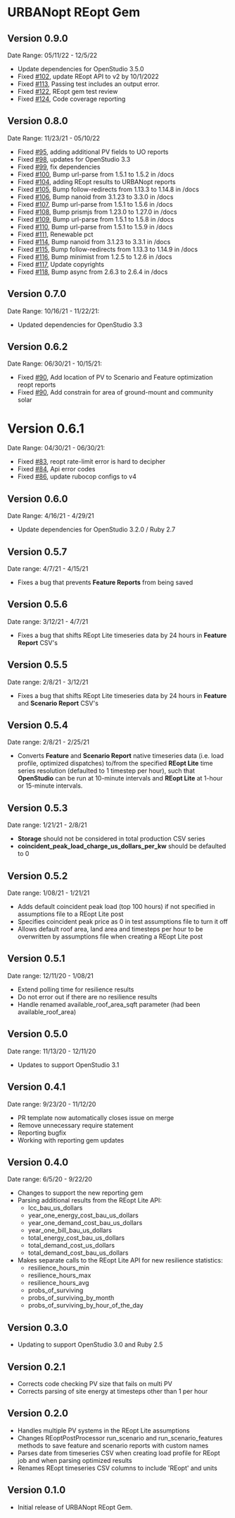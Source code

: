 # URBANopt REopt Gem

## Version 0.9.0

Date Range: 05/11/22 - 12/5/22

- Update dependencies for OpenStudio 3.5.0
- Fixed [#102]( https://github.com/urbanopt/urbanopt-reopt-gem/issues/102 ), update REopt API to v2 by 10/1/2022
- Fixed [#113]( https://github.com/urbanopt/urbanopt-reopt-gem/issues/113 ), Passing test includes an output error.
- Fixed [#122]( https://github.com/urbanopt/urbanopt-reopt-gem/issues/122 ), REopt gem test review
- Fixed [#124]( https://github.com/urbanopt/urbanopt-reopt-gem/issues/124 ), Code coverage reporting

## Version 0.8.0

Date Range: 11/23/21 - 05/10/22

- Fixed [#95]( https://github.com/urbanopt/urbanopt-reopt-gem/pull/95 ), adding additional PV fields to UO reports
- Fixed [#98]( https://github.com/urbanopt/urbanopt-reopt-gem/pull/98 ), updates for OpenStudio 3.3
- Fixed [#99]( https://github.com/urbanopt/urbanopt-reopt-gem/pull/99 ), fix dependencies
- Fixed [#100]( https://github.com/urbanopt/urbanopt-reopt-gem/pull/100 ), Bump url-parse from 1.5.1 to 1.5.2 in /docs
- Fixed [#104]( https://github.com/urbanopt/urbanopt-reopt-gem/pull/104 ), adding REopt results to URBANopt reports
- Fixed [#105]( https://github.com/urbanopt/urbanopt-reopt-gem/pull/105 ), Bump follow-redirects from 1.13.3 to 1.14.8 in /docs
- Fixed [#106]( https://github.com/urbanopt/urbanopt-reopt-gem/pull/106 ), Bump nanoid from 3.1.23 to 3.3.0 in /docs
- Fixed [#107]( https://github.com/urbanopt/urbanopt-reopt-gem/pull/107 ), Bump url-parse from 1.5.1 to 1.5.6 in /docs
- Fixed [#108]( https://github.com/urbanopt/urbanopt-reopt-gem/pull/108 ), Bump prismjs from 1.23.0 to 1.27.0 in /docs
- Fixed [#109]( https://github.com/urbanopt/urbanopt-reopt-gem/pull/109 ), Bump url-parse from 1.5.1 to 1.5.8 in /docs
- Fixed [#110]( https://github.com/urbanopt/urbanopt-reopt-gem/pull/110 ), Bump url-parse from 1.5.1 to 1.5.9 in /docs
- Fixed [#111]( https://github.com/urbanopt/urbanopt-reopt-gem/pull/111 ), Renewable pct
- Fixed [#114]( https://github.com/urbanopt/urbanopt-reopt-gem/pull/114 ), Bump nanoid from 3.1.23 to 3.3.1 in /docs
- Fixed [#115]( https://github.com/urbanopt/urbanopt-reopt-gem/pull/115 ), Bump follow-redirects from 1.13.3 to 1.14.9 in /docs
- Fixed [#116]( https://github.com/urbanopt/urbanopt-reopt-gem/pull/116 ), Bump minimist from 1.2.5 to 1.2.6 in /docs
- Fixed [#117]( https://github.com/urbanopt/urbanopt-reopt-gem/pull/117 ), Update copyrights
- Fixed [#118]( https://github.com/urbanopt/urbanopt-reopt-gem/pull/118 ), Bump async from 2.6.3 to 2.6.4 in /docs

## Version 0.7.0

Date Range: 10/16/21 - 11/22/21:

* Updated dependencies for OpenStudio 3.3

## Version 0.6.2

Date Range: 06/30/21 - 10/15/21:

* Fixed [#90]( https://github.com/urbanopt/urbanopt-reopt-gem/issues/90 ), Add location of PV to Scenario and Feature optimization reopt reports
* Fixed [#90]( https://github.com/urbanopt/urbanopt-reopt-gem/issues/91 ), Add constrain for area of ground-mount and community solar


# Version 0.6.1

Date Range: 04/30/21 - 06/30/21:
* Fixed [#83]( https://github.com/urbanopt/urbanopt-reopt-gem/issues/83 ), reopt rate-limit error is hard to decipher
* Fixed [#84]( https://github.com/urbanopt/urbanopt-reopt-gem/pull/84 ), Api error codes
* Fixed [#86]( https://github.com/urbanopt/urbanopt-reopt-gem/pull/86 ), update rubocop configs to v4

## Version 0.6.0
Date Range: 4/16/21 - 4/29/21

* Update dependencies for OpenStudio 3.2.0 / Ruby 2.7

## Version 0.5.7

Date range: 4/7/21 - 4/15/21
* Fixes a bug that prevents **Feature Reports** from being saved


## Version 0.5.6

Date range: 3/12/21 - 4/7/21
* Fixes a bug that shifts REopt Lite timeseries data by 24 hours in **Feature Report** CSV's


## Version 0.5.5

Date range: 2/8/21 - 3/12/21
* Fixes a bug that shifts REopt Lite timeseries data by 24 hours in **Feature** and **Scenario Report** CSV's


## Version 0.5.4

Date range: 2/8/21 - 2/25/21
* Converts **Feature** and **Scenario Report** native timeseries data (i.e. load profile, optimized dispatches) to/from the specified **REopt Lite** time series resolution (defaulted to 1 timestep per hour), such that **OpenStudio** can be run at 10-minute intervals and **REopt Lite** at 1-hour or 15-minute intervals.


## Version 0.5.3

Date range: 1/21/21 - 2/8/21
* **Storage** should not be considered in total production CSV series
* **coincident_peak_load_charge_us_dollars_per_kw** should be defaulted to 0

## Version 0.5.2

Date range: 1/08/21 - 1/21/21
* Adds default coincident peak load (top 100 hours) if not specified in assumptions file to a REopt Lite post
* Specifies coincident peak price as 0 in test assumptions file to turn it off
* Allows default roof area, land area and timesteps per hour to be overwritten by assumptions file when creating a REopt Lite post


## Version 0.5.1

Date range: 12/11/20 - 1/08/21

* Extend polling time for resilience results
* Do not error out if there are no resilience results
* Handle renamed available_roof_area_sqft parameter (had been available_roof_area)


## Version 0.5.0

Date range: 11/13/20 - 12/11/20

* Updates to support OpenStudio 3.1  

 
## Version 0.4.1

Date range: 9/23/20 - 11/12/20

* PR template now automatically closes issue on merge
* Remove unnecessary require statement
* Reporting bugfix
* Working with reporting gem updates


## Version 0.4.0

Date range: 6/5/20 - 9/22/20

* Changes to support the new reporting gem
* Parsing additional results from the REopt Lite API: 
  - lcc_bau_us_dollars
  - year_one_energy_cost_bau_us_dollars
  - year_one_demand_cost_bau_us_dollars
  - year_one_bill_bau_us_dollars
  - total_energy_cost_bau_us_dollars
  - total_demand_cost_us_dollars
  - total_demand_cost_bau_us_dollars
* Makes separate calls to the REopt Lite API for new resilience statistics:
  - resilience_hours_min
  - resilience_hours_max
  - resilience_hours_avg
  - probs_of_surviving
  - probs_of_surviving_by_month
  - probs_of_surviving_by_hour_of_the_day


## Version 0.3.0

* Updating to support OpenStudio 3.0 and Ruby 2.5

## Version 0.2.1 
* Corrects code checking PV size that fails on multi PV
* Corrects parsing of site energy at timesteps other than 1 per hour


## Version 0.2.0 

* Handles multiple PV systems in the REopt Lite assumptions
* Changes REoptPostProcessor run_scenario and run_scenario_features methods to save feature and scenario reports with custom names
* Parses date from timeseries CSV when creating load profile for REopt job and when parsing optimized results
* Renames REopt timeseries CSV columns to include 'REopt' and units


## Version 0.1.0 

* Initial release of URBANopt REopt Gem. 
